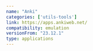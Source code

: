 ```yaml
---
name: "Anki"
categories: ['utils-tools']
link: https://apps.ankiweb.net/
compatibility: emulation
versionFrom: "23.12.1"
type: applications
---
```


